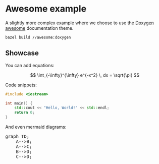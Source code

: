 # Awesome example

A slightly more complex example where we choose to use the [Doxygen awesome](https://github.com/jothepro/doxygen-awesome-css) documentation theme.

```bash
bazel build //awesome:doxygen
```

## Showcase

You can add equations:

$$
\int_{-\infty}^{\infty} e^{-x^2} \, dx = \sqrt{\pi}
$$

Code snippets:

```cpp
#include <iostream>

int main() {
    std::cout << "Hello, World!" << std::endl;
    return 0;
}
```

And even mermaid diagrams:

<pre class="mermaid">
graph TD;
    A-->B;
    A-->C;
    B-->D;
    C-->D;
</pre>
